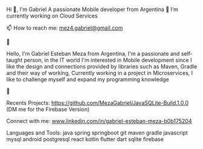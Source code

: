 Hi 👋, I'm Gabriel
A passionate Mobile developer from Argentina
🔭 I’m currently working on Cloud Services

📫 How to reach me:
mez4.gabriel@gmail.com

🚀

Hello, I'm Gabriel Esteban Meza from Argentina, I'm a passionate and self-taught person, in the IT world I'm interested in Mobile development since I like the design and connections provided by libraries such as Maven, Gradle and their way of working, Currently working in a project in Microservices, I like to challenge myself and expand my programming knowledge

🚀

Recents Projects:
https://github.com/MezaGabriel/JavaSQLite-Build.1.0.0 (DM me for the Firebase Version)

Connect with me:
www.linkedin.com/in/gabriel-esteban-meza-b0b175204

Languages and Tools:
java spring springboot git maven gradle javascript mysql android postgresql react kotlin flutter dart sqlite firebase
